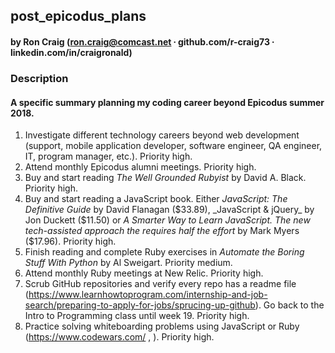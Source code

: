 ## post_epicodus_plans

#### by Ron Craig (ron.craig@comcast.net ∙ github.com/r-craig73 ∙ linkedin.com/in/craigronald)

### Description
#### A specific summary planning my coding career beyond Epicodus summer 2018.

1. Investigate different technology careers beyond web development (support, mobile application developer, software engineer, QA engineer, IT, program manager, etc.). Priority high.
2. Attend monthly Epicodus alumni meetings. Priority high.
3. Buy and start reading _The Well Grounded Rubyist_ by David A. Black. Priority high.
4. Buy and start reading a JavaScript book.  Either _JavaScript: The Definitive Guide_ by David Flanagan ($33.89), _JavaScript & jQuery_ by Jon Duckett ($11.50) or _A Smarter Way to Learn JavaScript. The new tech-assisted approach the requires half the effort_ by Mark Myers ($17.96). Priority high.
4. Finish reading and complete Ruby exercises in _Automate the Boring Stuff With Python_ by Al Sweigart. Priority medium.
5. Attend monthly Ruby meetings at New Relic. Priority high.
6. Scrub GitHub repositories and verify every repo has a readme file (https://www.learnhowtoprogram.com/internship-and-job-search/preparing-to-apply-for-jobs/sprucing-up-github). Go back to the Intro to Programming class until week 19. Priority high.
7. Practice solving whiteboarding problems using JavaScript or Ruby (https://www.codewars.com/ , ). Priority high.
